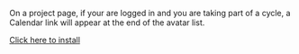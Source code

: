 On a project page, if your are logged in and you are taking part of a cycle, a Calendar link will appear at the end of the avatar list.

[Click here to install](https://github.com/SupremeAMS/TestlioCycle2calendar/raw/master/Testlio%20Cycle%20to%20calendar.user.js)
